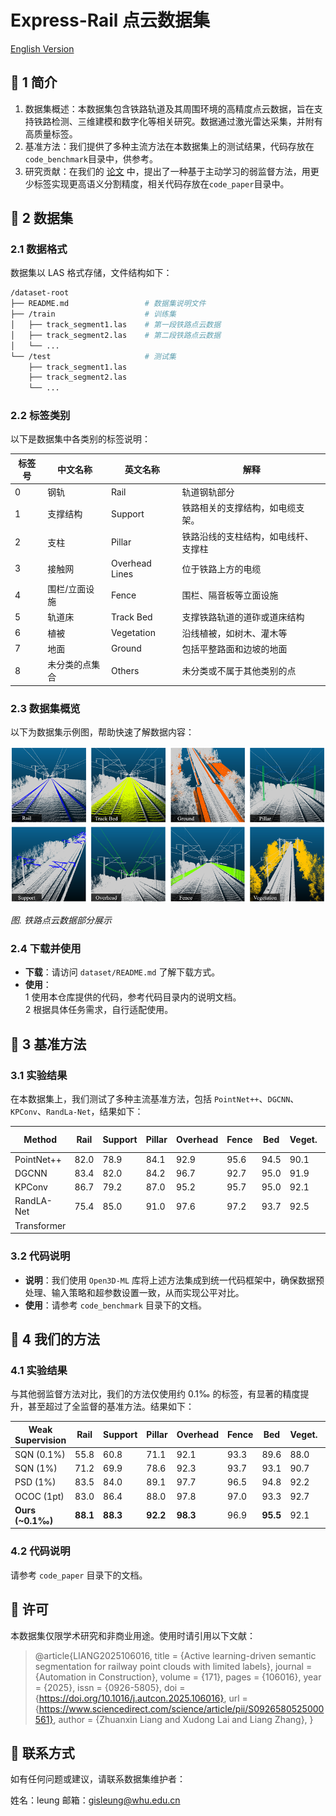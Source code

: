 # Express-Rail 点云数据集
 
[English Version](README.md) 

## 🎈 1 简介
1. 数据集概述：本数据集包含铁路轨道及其周围环境的高精度点云数据，旨在支持铁路检测、三维建模和数字化等相关研究。数据通过激光雷达采集，并附有高质量标签。
2. 基准方法：我们提供了多种主流方法在本数据集上的测试结果，代码存放在`code_benchmark`目录中，供参考。
3. 研究贡献：在我们的 [论文](https://doi.org/10.1016/j.autcon.2025.106016) 中，提出了一种基于主动学习的弱监督方法，用更少标签实现更高语义分割精度，相关代码存放在`code_paper`目录中。

## 🎈 2 数据集

### 2.1 数据格式 
数据集以 LAS 格式存储，文件结构如下：
```bash
/dataset-root
├── README.md                 # 数据集说明文件
├── /train                    # 训练集
│   ├── track_segment1.las    # 第一段铁路点云数据
│   ├── track_segment2.las    # 第二段铁路点云数据
│   └── ...
└── /test                     # 测试集
    ├── track_segment1.las   
    ├── track_segment2.las   
    └── ...
```

### 2.2 标签类别
以下是数据集中各类别的标签说明：  

| 标签号 | 中文名称      | 英文名称   | 解释                                                                 |
|-------|--------------|------------|----------------------------------------------------------------------|
| 0     | 钢轨         | Rail       | 轨道钢轨部分                                             |
| 1     | 支撑结构      | Support    | 铁路相关的支撑结构，如电缆支架。                         |
| 2     | 支柱          | Pillar     | 铁路沿线的支柱结构，如电线杆、支撑柱                           |
| 3     | 接触网      | Overhead Lines  | 位于铁路上方的电缆                    |
| 4     | 围栏/立面设施 | Fence      | 围栏、隔音板等立面设施                               |
| 5     | 轨道床        | Track Bed  | 支撑铁路轨道的道砟或道床结构                                  |
| 6     | 植被          | Vegetation | 沿线植被，如树木、灌木等                               |
| 7     | 地面          | Ground     | 包括平整路面和边坡的地面                            |
| 8     | 未分类的点集合 | Others     | 未分类或不属于其他类别的点                                 |


### 2.3 数据集概览
以下为数据集示例图，帮助快速了解数据内容：  

![dataset.png](dataset/dataset.png)  

_图. 铁路点云数据部分展示_


### 2.4 下载并使用
* **下载**：请访问 `dataset/README.md` 了解下载方式。
* **使用**：  
 1 使用本仓库提供的代码，参考代码目录内的说明文档。  
 2 根据具体任务需求，自行适配使用。

## 🎈 3 基准方法

### 3.1 实验结果
在本数据集上，我们测试了多种主流基准方法，包括 `PointNet++`、`DGCNN`、`KPConv`、`RandLa-Net`，结果如下：

| Method       | Rail | Support | Pillar | Overhead | Fence | Bed  | Veget. | Ground | Others | mIoU (%) | OA (%) |
|--------------|------|---------|--------|----------|-------|------|--------|--------|--------|----------|--------|
| PointNet++   | 82.0 | 78.9    | 84.1   | 92.9     | 95.6  | 94.5 | 90.1   | 83.1   | 73.8   | 86.1     | 95.0   |
| DGCNN        | 83.4 | 82.0    | 84.2   | 96.7     | 92.7  | 95.0 | 91.9   | 81.4   | 63.6   | 85.6     | 94.8   |
| KPConv       | 86.7 | 79.2    | 87.0   | 95.2     | 95.7  | 95.0 | 92.1   | 83.9   | 75.3   | 87.8     | 95.6   |
| RandLA-Net   | 75.4 | 85.0    | 91.0   | 97.6     | 97.2  | 93.7 | 92.5   | 85.3   | 76.0   | 88.2     | 95.2   |
| Transformer   |  |     |    |      |   |  |    |    |    |      |    |

### 3.2 代码说明
* **说明**：我们使用 `Open3D-ML` 库将上述方法集成到统一代码框架中，确保数据预处理、输入策略和超参数设置一致，从而实现公平对比。
* **使用**：请参考 `code_benchmark` 目录下的文档。


## 🎈 4 我们的方法
### 4.1 实验结果
与其他弱监督方法对比，我们的方法仅使用约 0.1‰ 的标签，有显著的精度提升，甚至超过了全监督的基准方法。结果如下：

| Weak Supervision        | Rail | Support | Pillar | Overhead | Fence | Bed  | Veget. | Ground | Others | mIoU (%) | OA (%) |
|---------------|------|---------|--------|----------|-------|------|--------|--------|--------|----------|--------|
| SQN (0.1%)   | 55.8 | 60.8    | 71.1   | 92.1     | 93.3  | 89.6 | 88.0   | 76.4   | 61.1   | 76.4     | 91.6   |
| SQN (1%)     | 71.2 | 69.9    | 78.6   | 92.3     | 93.7  | 93.1 | 90.7   | 82.4   | 68.9   | 82.3     | 94.1   |
| PSD (1%)     | 83.5 | 84.0    | 89.1   | 97.7     | 96.5  | 94.8 | 92.2   | 83.2   | 76.9   | 88.6     | 95.6   |
| OCOC (1pt)   | 83.0 | 86.4    | 88.0   | 97.8     | 97.0  | 93.3 | 92.7   | 79.6   | 76.9   | 88.3     | 94.9   |
| **Ours (~0.1‰)** | **88.1** | **88.3**    | **92.2**   | **98.3**     | 96.9  | **95.5** | 92.1   | **85.4**   | **78.8**   | **90.6**     | **96.2**   |


### 4.2 代码说明
请参考 `code_paper` 目录下的文档。

## 🤝 许可
本数据集仅限学术研究和非商业用途。使用时请引用以下文献：
> @article{LIANG2025106016,
title = {Active learning-driven semantic segmentation for railway point clouds with limited labels},
journal = {Automation in Construction},
volume = {171},
pages = {106016},
year = {2025},
issn = {0926-5805},
doi = {https://doi.org/10.1016/j.autcon.2025.106016},
url = {https://www.sciencedirect.com/science/article/pii/S0926580525000561},
author = {Zhuanxin Liang and Xudong Lai and Liang Zhang},
}

## 🤝 联系方式
如有任何问题或建议，请联系数据集维护者：

姓名：leung
邮箱：gisleung@whu.edu.cn

